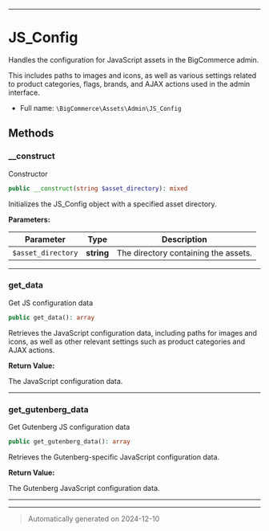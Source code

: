 ***

# JS_Config

Handles the configuration for JavaScript assets in the BigCommerce admin.

This includes paths to images and icons, as well as various settings related
to product categories, flags, brands, and AJAX actions used in the admin interface.

* Full name: `\BigCommerce\Assets\Admin\JS_Config`




## Methods


### __construct

Constructor

```php
public __construct(string $asset_directory): mixed
```

Initializes the JS_Config object with a specified asset directory.






**Parameters:**

| Parameter | Type | Description |
|-----------|------|-------------|
| `$asset_directory` | **string** | The directory containing the assets. |





***

### get_data

Get JS configuration data

```php
public get_data(): array
```

Retrieves the JavaScript configuration data, including paths for images and icons,
as well as other relevant settings such as product categories and AJAX actions.







**Return Value:**

The JavaScript configuration data.




***

### get_gutenberg_data

Get Gutenberg JS configuration data

```php
public get_gutenberg_data(): array
```

Retrieves the Gutenberg-specific JavaScript configuration data.







**Return Value:**

The Gutenberg JavaScript configuration data.




***


***
> Automatically generated on 2024-12-10
